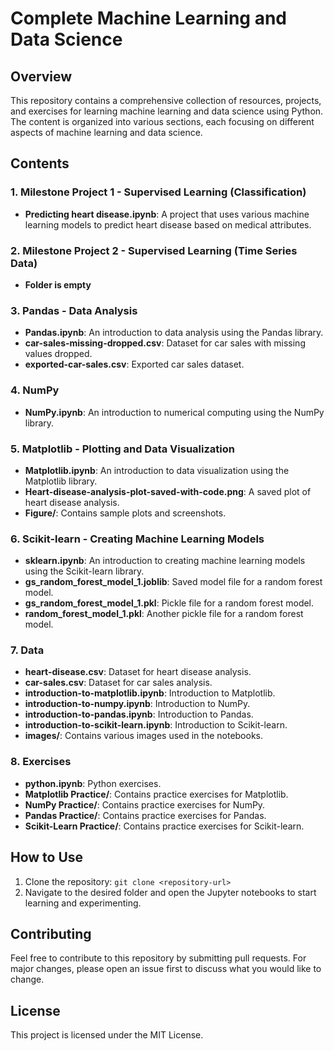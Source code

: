 # Complete Machine Learning and Data Science

## Overview
This repository contains a comprehensive collection of resources, projects, and exercises for learning machine learning and data science using Python. The content is organized into various sections, each focusing on different aspects of machine learning and data science.

## Contents

### 1. Milestone Project 1 - Supervised Learning (Classification)
- **Predicting heart disease.ipynb**: A project that uses various machine learning models to predict heart disease based on medical attributes.

### 2. Milestone Project 2 - Supervised Learning (Time Series Data)
- **Folder is empty**

### 3. Pandas - Data Analysis
- **Pandas.ipynb**: An introduction to data analysis using the Pandas library.
- **car-sales-missing-dropped.csv**: Dataset for car sales with missing values dropped.
- **exported-car-sales.csv**: Exported car sales dataset.

### 4. NumPy
- **NumPy.ipynb**: An introduction to numerical computing using the NumPy library.

### 5. Matplotlib - Plotting and Data Visualization
- **Matplotlib.ipynb**: An introduction to data visualization using the Matplotlib library.
- **Heart-disease-analysis-plot-saved-with-code.png**: A saved plot of heart disease analysis.
- **Figure/**: Contains sample plots and screenshots.

### 6. Scikit-learn - Creating Machine Learning Models
- **sklearn.ipynb**: An introduction to creating machine learning models using the Scikit-learn library.
- **gs_random_forest_model_1.joblib**: Saved model file for a random forest model.
- **gs_random_forest_model_1.pkl**: Pickle file for a random forest model.
- **random_forest_model_1.pkl**: Another pickle file for a random forest model.

### 7. Data
- **heart-disease.csv**: Dataset for heart disease analysis.
- **car-sales.csv**: Dataset for car sales analysis.
- **introduction-to-matplotlib.ipynb**: Introduction to Matplotlib.
- **introduction-to-numpy.ipynb**: Introduction to NumPy.
- **introduction-to-pandas.ipynb**: Introduction to Pandas.
- **introduction-to-scikit-learn.ipynb**: Introduction to Scikit-learn.
- **images/**: Contains various images used in the notebooks.

### 8. Exercises
- **python.ipynb**: Python exercises.
- **Matplotlib Practice/**: Contains practice exercises for Matplotlib.
- **NumPy Practice/**: Contains practice exercises for NumPy.
- **Pandas Practice/**: Contains practice exercises for Pandas.
- **Scikit-Learn Practice/**: Contains practice exercises for Scikit-learn.

## How to Use
1. Clone the repository: `git clone <repository-url>`
2. Navigate to the desired folder and open the Jupyter notebooks to start learning and experimenting.

## Contributing
Feel free to contribute to this repository by submitting pull requests. For major changes, please open an issue first to discuss what you would like to change.

## License
This project is licensed under the MIT License.
